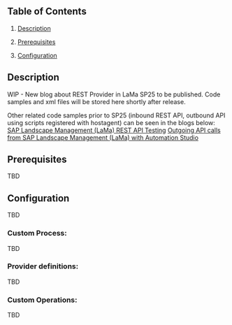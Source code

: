 ## Table of Contents
1. [Description](#Description)

2. [Prerequisites](#Prerequisites)

3. [Configuration](#Configuration)





## Description
WIP - New blog about REST Provider in LaMa SP25 to be published. Code samples and xml files will be stored here shortly after release.

Other related code samples prior to SP25 (inbound REST API, outbound API using scripts registered with hostagent) can be seen in the blogs below:
[SAP Landscape Management (LaMa) REST API Testing](https://blogs.sap.com/2018/11/22/sap-landscape-management-lama-rest-api-testing/)
[Outgoing API calls from SAP Landscape Management (LaMa) with Automation Studio](https://blogs.sap.com/2020/06/08/outgoing-api-calls-from-sap-landscape-management-lama-with-automation-studio/)

## Prerequisites
TBD

## Configuration
TBD

### Custom Process:
TBD


### Provider definitions:
TBD

### Custom Operations:
TBD